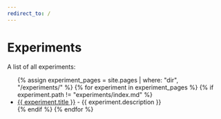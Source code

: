 ```yaml
---
redirect_to: /
---
```


# Experiments

A list of all experiments:

<ul>
{% assign experiment_pages = site.pages | where: "dir", "/experiments/" %}
{% for experiment in experiment_pages %}
  {% if experiment.path != "experiments/index.md" %}
    <li>
      <a href="{{ experiment.url }}">{{ experiment.title }}</a> - {{ experiment.description }}
    </li>
  {% endif %}
{% endfor %}
</ul> 